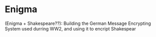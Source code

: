 # Enigma
(Enigma + Shakespeare??): Building the German Message Encrypting System used durring WW2, and using it to encript Shakespear
